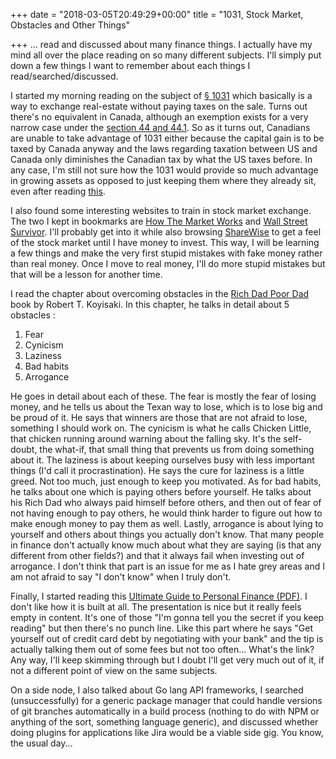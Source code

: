 +++
date = "2018-03-05T20:49:29+00:00"
title = "1031, Stock Market, Obstacles and Other Things"

+++
... read and discussed about many finance things. I actually have my mind all over the place reading on so many different subjects. I'll simply put down a few things I want to remember about each things I read/searched/discussed.

I started my morning reading on the subject of [§ 1031](https://en.wikipedia.org/wiki/Internal_Revenue_Code_section_1031) which basically is a way to exchange real-estate without paying taxes on the sale. Turns out there's no equivalent in Canada, although an exemption exists for a very narrow case under the [section 44 and 44.1](https://moodysgartner.com/can-canadian-taxpayers-defer-a-gain-on-a-disposition-of-property-by-reinvesting-the-sale-proceeds-like-us-taxpayers-can/). So as it turns out, Canadians are unable to take advantage of 1031 either because the capital gain is to be taxed by Canada anyway and the laws regarding taxation between US and Canada only diminishes the Canadian tax by what the US taxes before. In any case, I'm still not sure how the 1031 would provide so much  advantage in growing assets as opposed to just keeping them where they already sit, even after reading [this](https://www.forbes.com/2010/01/26/capital-gains-tax-1031-vacation-home-personal-finance-robert-wood.html#756b0702f246).

I also found some interesting websites to train in stock market exchange. The two I kept in bookmarks are [How The Market Works](http://www.howthemarketworks.com/) and [Wall Street Survivor](http://www.wallstreetsurvivor.com/). I'll probably get into it while also browsing [ShareWise](https://www.sharewise.com/) to get a feel of the stock market until I have money to invest. This way, I will be learning a few things and make the very first stupid mistakes with fake money rather than real money. Once I move to real money, I'll do more stupid mistakes but that will be a lesson for another time.

I read the chapter about overcoming obstacles in the [Rich Dad Poor Dad](https://www.amazon.com/Rich-Dad-Poor-Teach-Middle/dp/1612680003/ref=as_sl_pc_tf_til?tag=grochat-20&linkCode=w00&linkId=ab72ed8229dbb0b9183b7c8af3a738c8&creativeASIN=1612680003) book by Robert T. Koyisaki. In this chapter, he talks in detail about 5 obstacles :

1. Fear
2. Cynicism
3. Laziness
4. Bad habits
5. Arrogance

He goes in detail about each of these. The fear is mostly the fear of losing money, and he tells us about the Texan way to lose, which is to lose big and be proud of it. He says that winners are those that are not afraid to lose, something I should work on. The cynicism is what he calls Chicken Little, that chicken running around warning about the falling sky. It's the self-doubt, the what-if, that small thing that prevents us from doing something about it. The laziness is about keeping ourselves busy with less important things (I'd call it procrastination). He says the cure for laziness is a little greed. Not too much, just enough to keep you motivated. As for bad habits, he talks about one which is paying others before yourself. He talks about his Rich Dad who always paid himself before others, and then out of fear of not having enough to pay others, he would think harder to figure out how to make enough money to pay them as well. Lastly, arrogance is about lying to yourself and others about things you actually don't know. That many people in finance don't actually know much about what they are saying (is that any different from other fields?) and that it always fail when investing out of arrogance. I don't think that part is an issue for me as I hate grey areas and I am not afraid to say "I don't know" when I truly don't.

Finally, I started reading this [Ultimate Guide to Personal Finance (PDF)](http://iwt.wpengine.netdna-cdn.com/guides/ultimate-guide-to-personal-finance/pdf/ultimate-guide-to-personal-finance.pdf). I don't like how it is built at all. The presentation is nice but it really feels empty in content. It's one of those "I'm gonna tell you the secret if you keep reading" but then there's no punch line. Like this part where he says "Get yourself out of credit card debt by negotiating with your bank" and the tip is actually talking them out of some fees but not too often... What's the link? Any way, I'll keep skimming through but I doubt I'll get very much out of it, if not a different point of view on the same subjects.

On a side node, I also talked about Go lang API frameworks, I searched (unsuccessfully) for a generic package manager that could handle versions of git branches automatically in a build process (nothing to do with NPM or anything of the sort, something language generic), and discussed whether doing plugins for applications like Jira would be a viable side gig. You know, the usual day...